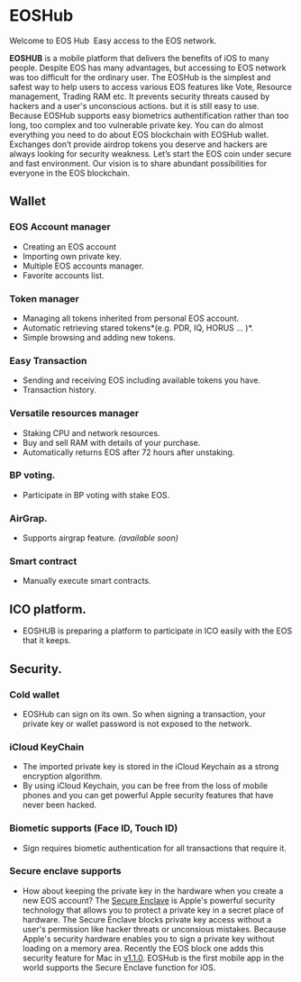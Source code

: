 # EOSHub

Welcome to EOS Hub ­ Easy access to the EOS network.

**EOSHUB** is a mobile platform that delivers the benefits of iOS to many people. Despite EOS has many advantages, but accessing to EOS network was too difficult for the ordinary user. The EOSHub is the simplest and safest way to help users to access various EOS features like Vote, Resource management, Trading RAM etc. It prevents security threats caused by hackers and a user's unconscious actions. but it is still easy to use. Because EOSHub supports easy biometrics authentification rather than too long, too complex and too vulnerable private key. You can do almost everything you need to do about EOS blockchain with EOSHub wallet. Exchanges don’t provide airdrop tokens you deserve and hackers are always looking for security weakness. Let’s start the EOS coin under secure and fast environment.
Our vision is to share abundant possibilities for everyone in the EOS blockchain.

## Wallet

### EOS Account manager
- Creating an EOS account
- Importing own private key.
- Multiple EOS accounts manager.
- Favorite accounts list.

### Token manager
- Managing all tokens inherited from personal EOS account.  
- Automatic retrieving stared tokens*(e.g. PDR, IQ, HORUS … )*.
- Simple browsing and adding new tokens.

### Easy Transaction
- Sending and receiving EOS including available tokens you have.
- Transaction history.

### Versatile resources manager
- Staking CPU and network resources.
- Buy and sell RAM with details of your purchase.
- Automatically returns EOS after 72 hours after unstaking.

### BP voting.
- Participate in BP voting with stake EOS.

### AirGrap.
- Supports airgrap feature. *(available soon)*

### Smart contract
- Manually execute smart contracts.

## ICO platform.
- EOSHUB is preparing a platform to participate in ICO easily with the EOS that it keeps.

## Security.

### Cold wallet
- EOSHub can sign on its own. So when signing a transaction, your private key or wallet password is not exposed to the network.

### iCloud KeyChain
- The imported private key is stored in the iCloud Keychain as a strong encryption algorithm.
- By using iCloud Keychain, you can be free from the loss of mobile phones and you can get powerful Apple security features that have never been hacked.

### Biometic supports (Face ID, Touch ID)
- Sign requires biometic authentication for all transactions that require it.

### Secure enclave supports
- How about keeping the private key in the hardware when you create a new EOS account?
The [Secure Enclave](https://developer.apple.com/documentation/security/certificate_key_and_trust_services/keys/storing_keys_in_the_secure_enclave) is Apple's powerful security technology that allows you to protect a private key in a secret place of hardware.
The Secure Enclave blocks private key access without a user's permission like hacker threats or unconsious mistakes. Because Apple's security hardware enables you to sign a private key without loading on a memory area.
Recently the EOS block one adds this security feature for Mac in [v1.1.0](https://github.com/EOSIO/eos/releases/tag/v1.1.0). EOSHub is the first mobile app in the world supports the Secure Enclave function for iOS.
